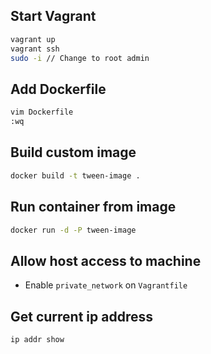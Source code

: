 ## Start Vagrant

```bash
vagrant up
vagrant ssh
sudo -i // Change to root admin
```

## Add Dockerfile

```bash
vim Dockerfile
:wq
```

## Build custom image

```bash
docker build -t tween-image .
```

## Run container from image

```bash
docker run -d -P tween-image
```

## Allow host access to machine

- Enable `private_network` on `Vagrantfile`

## Get current ip address

```bash
ip addr show
```
